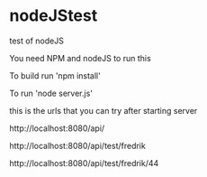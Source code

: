 # nodeJStest
test of nodeJS

You need NPM and nodeJS to run this

To build run 'npm install'

To run 'node server.js'

this is the urls that you can try after starting server

http://localhost:8080/api/

http://localhost:8080/api/test/fredrik

http://localhost:8080/api/test/fredrik/44
